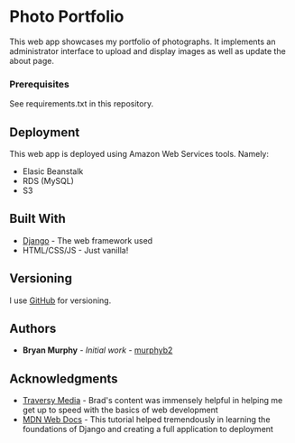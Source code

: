 # Photo Portfolio

This web app showcases my portfolio of photographs. It implements an administrator interface to upload and display images as well as update the about page. 

### Prerequisites

See requirements.txt in this repository.

## Deployment

This web app is deployed using Amazon Web Services tools. 
Namely:
* Elasic Beanstalk
* RDS (MySQL)
* S3

## Built With

* [Django](https://www.djangoproject.com/) - The web framework used
* HTML/CSS/JS - Just vanilla!

## Versioning

I use [GitHub](https://github.com/murphyb2/Portfolio) for versioning. 

## Authors

* **Bryan Murphy** - *Initial work* - [murphyb2](https://github.com/murphyb2)

## Acknowledgments

* [Traversy Media](https://www.youtube.com/channel/UC29ju8bIPH5as8OGnQzwJyA) - Brad's content was immensely helpful in helping me get up to speed with the basics of web development
* [MDN Web Docs](https://developer.mozilla.org/en-US/docs/Learn/Server-side/Django/Tutorial_local_library_website) - This tutorial helped tremendously in learning the foundations of Django and creating a full application to deployment 
